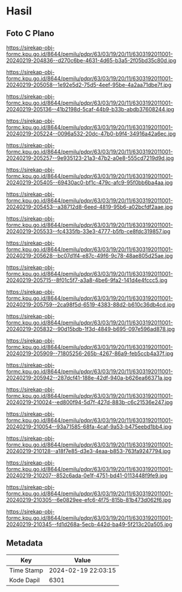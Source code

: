# Hasil

## Foto C Plano

https://sirekap-obj-formc.kpu.go.id/8644/pemilu/pdpr/63/03/19/20/11/6303192011001-20240219-204836--d270c6be-4631-4d65-b3a5-2f05bd35c80d.jpg

https://sirekap-obj-formc.kpu.go.id/8644/pemilu/pdpr/63/03/19/20/11/6303192011001-20240219-205058--1e92e5d2-75d5-4eef-95be-4a2aa71dbe7f.jpg

https://sirekap-obj-formc.kpu.go.id/8644/pemilu/pdpr/63/03/19/20/11/6303192011001-20240219-205136--41b2198d-5caf-44b9-b33b-abdb37608244.jpg

https://sirekap-obj-formc.kpu.go.id/8644/pemilu/pdpr/63/03/19/20/11/6303192011001-20240219-205224--0096a532-20dc-47b0-b9f4-34916a42a6ec.jpg

https://sirekap-obj-formc.kpu.go.id/8644/pemilu/pdpr/63/03/19/20/11/6303192011001-20240219-205257--9e935123-21a3-47b2-a0e8-555cd7219d9d.jpg

https://sirekap-obj-formc.kpu.go.id/8644/pemilu/pdpr/63/03/19/20/11/6303192011001-20240219-205405--69430ac0-bf1c-479c-afc9-95f0bb6ba4aa.jpg

https://sirekap-obj-formc.kpu.go.id/8644/pemilu/pdpr/63/03/19/20/11/6303192011001-20240219-205453--a38712d8-6eed-4819-95b6-a02bcfdf2aae.jpg

https://sirekap-obj-formc.kpu.go.id/8644/pemilu/pdpr/63/03/19/20/11/6303192011001-20240219-205533--fc4335fb-33e3-4777-b5fb-ce8fdc319857.jpg

https://sirekap-obj-formc.kpu.go.id/8644/pemilu/pdpr/63/03/19/20/11/6303192011001-20240219-205628--bc07d1f4-e87c-49f6-9c78-48ae805d25ae.jpg

https://sirekap-obj-formc.kpu.go.id/8644/pemilu/pdpr/63/03/19/20/11/6303192011001-20240219-205715--8f01c5f7-a3a8-4be6-9fa2-141d4e4fccc5.jpg

https://sirekap-obj-formc.kpu.go.id/8644/pemilu/pdpr/63/03/19/20/11/6303192011001-20240219-205759--2ca98f5d-6519-4383-88d2-b610c36db4cd.jpg

https://sirekap-obj-formc.kpu.go.id/8644/pemilu/pdpr/63/03/19/20/11/6303192011001-20240219-205832--90d15bdb-1f3d-4849-b695-097e596ad878.jpg

https://sirekap-obj-formc.kpu.go.id/8644/pemilu/pdpr/63/03/19/20/11/6303192011001-20240219-205909--71805256-265b-4267-86a9-feb5ccb4a37f.jpg

https://sirekap-obj-formc.kpu.go.id/8644/pemilu/pdpr/63/03/19/20/11/6303192011001-20240219-205942--287dcf41-188e-42df-940a-b626ea66371a.jpg

https://sirekap-obj-formc.kpu.go.id/8644/pemilu/pdpr/63/03/19/20/11/6303192011001-20240219-210024--ed800f94-5d7f-427d-883b-c6c21536e247.jpg

https://sirekap-obj-formc.kpu.go.id/8644/pemilu/pdpr/63/03/19/20/11/6303192011001-20240219-210054--93a71585-68fa-4caf-9a53-b475eebd1bb4.jpg

https://sirekap-obj-formc.kpu.go.id/8644/pemilu/pdpr/63/03/19/20/11/6303192011001-20240219-210128--a18f7e85-d3e3-4eaa-b853-763fa9247794.jpg

https://sirekap-obj-formc.kpu.go.id/8644/pemilu/pdpr/63/03/19/20/11/6303192011001-20240219-210207--852c6ada-0e1f-4751-bd41-0113448f9fe9.jpg

https://sirekap-obj-formc.kpu.go.id/8644/pemilu/pdpr/63/03/19/20/11/6303192011001-20240219-210305--6e0829ee-efc6-4f75-815b-81b473d062f6.jpg

https://sirekap-obj-formc.kpu.go.id/8644/pemilu/pdpr/63/03/19/20/11/6303192011001-20240219-210345--fd1d268a-5ecb-442d-ba49-5f213c20a505.jpg


## Metadata

| Key        | Value               |
| ---------- | ------------------- |
| Time Stamp | 2024-02-19 22:03:15 |
| Kode Dapil | 6301                |



